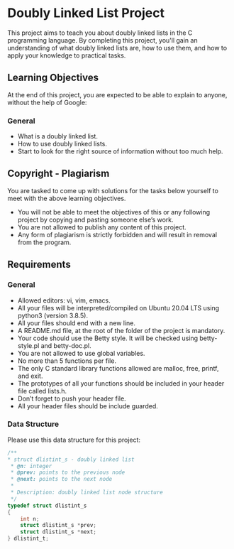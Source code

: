 # Doubly Linked List Project

This project aims to teach you about doubly linked lists in the C programming language. By completing this project, you'll gain an understanding of what doubly linked lists are, how to use them, and how to apply your knowledge to practical tasks.

## Learning Objectives

At the end of this project, you are expected to be able to explain to anyone, without the help of Google:

### General
- What is a doubly linked list.
- How to use doubly linked lists.
- Start to look for the right source of information without too much help.

## Copyright - Plagiarism

You are tasked to come up with solutions for the tasks below yourself to meet with the above learning objectives.

- You will not be able to meet the objectives of this or any following project by copying and pasting someone else’s work.
- You are not allowed to publish any content of this project.
- Any form of plagiarism is strictly forbidden and will result in removal from the program.

## Requirements

### General
- Allowed editors: vi, vim, emacs.
- All your files will be interpreted/compiled on Ubuntu 20.04 LTS using python3 (version 3.8.5).
- All your files should end with a new line.
- A README.md file, at the root of the folder of the project is mandatory.
- Your code should use the Betty style. It will be checked using betty-style.pl and betty-doc.pl.
- You are not allowed to use global variables.
- No more than 5 functions per file.
- The only C standard library functions allowed are malloc, free, printf, and exit.
- The prototypes of all your functions should be included in your header file called lists.h.
- Don’t forget to push your header file.
- All your header files should be include guarded.

### Data Structure

Please use this data structure for this project:

```c
/**
* struct dlistint_s - doubly linked list
 * @n: integer
 * @prev: points to the previous node
 * @next: points to the next node
 *
 * Description: doubly linked list node structure
 */
typedef struct dlistint_s
{
    int n;
    struct dlistint_s *prev;
    struct dlistint_s *next;
} dlistint_t;
